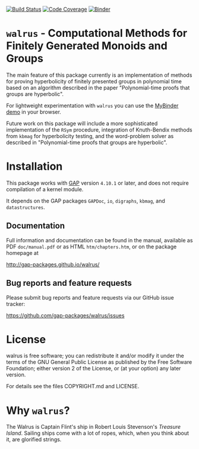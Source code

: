 [![Build Status](https://travis-ci.org/gap-packages/walrus.svg?branch=master)](https://travis-ci.org/gap-packages/walrus)
[![Code Coverage](https://codecov.io/github/gap-packages/walrus/coverage.svg?branch=master&token=)](https://codecov.io/gh/gap-packages/walrus)
[![Binder](https://mybinder.org/badge.svg)](https://mybinder.org/v2/gh/gap-packages/walrus/master?filepath=Polynomial-time%20proofs%20that%20groups%20are%20hyperbolic.ipynb)


# `walrus` - Computational Methods for Finitely Generated Monoids and Groups

The main feature of this package currently is an implementation of methods for 
proving hyperbolicity of finitely presented groups in polynomial time based on
an algorithm described in the paper "Polynomial-time proofs that groups are
hyperbolic".

For lightweight experimentation with `walrus` you can use the 
[MyBinder demo](https://mybinder.org/v2/gh/gap-packages/walrus/master?filepath=Polynomial-time%20proofs%20that%20groups%20are%20hyperbolic.ipynb) in your browser.

Future work on this package will include a more sophisticated implementation of
the `RSym` procedure, integration of Knuth-Bendix methods from `kbmag` for
hyperbolicity testing, and the word-problem solver as described in "Polynomial-time
proofs that groups are hyperbolic".

# Installation

This package works with [GAP](http://www.gap-system.org) version `4.10.1` or
later, and does not require compilation of a kernel module.

It depends on the GAP packages `GAPDoc`, `io`, `digraphs`, `kbmag`, and
`datastructures`.

## Documentation

Full information and documentation can be found in the manual, available
as PDF `doc/manual.pdf` or as HTML `htm/chapters.htm`, or on the package
homepage at

  <http://gap-packages.github.io/walrus/>


## Bug reports and feature requests

Please submit bug reports and feature requests via our GitHub issue tracker:

  <https://github.com/gap-packages/walrus/issues>


# License

walrus is free software; you can redistribute it and/or modify
it under the terms of the GNU General Public License as published by the
Free Software Foundation; either version 2 of the License, or (at your
option) any later version.

For details see the files COPYRIGHT.md and LICENSE.

# Why `walrus`?

The Walrus is Captain Flint's ship in Robert Louis Stevenson's *Treasure
Island*. Sailing ships come with a lot of ropes, which, when you think about
it, are glorified strings.
